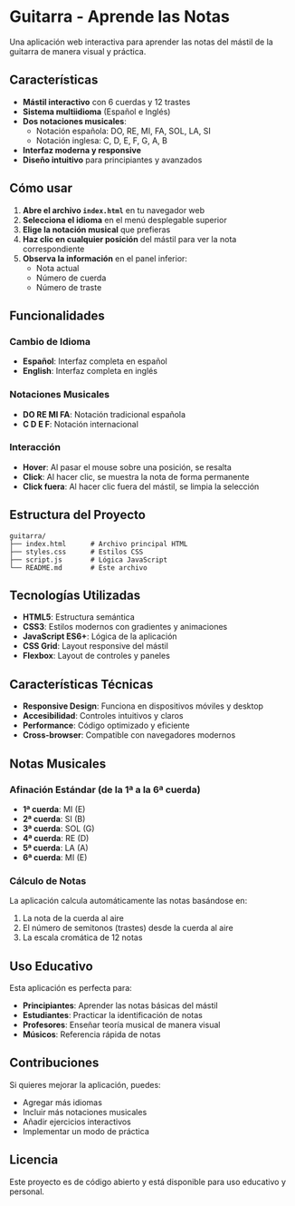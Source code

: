 # Guitarra - Aprende las Notas

Una aplicación web interactiva para aprender las notas del mástil de la guitarra de manera visual y práctica.

## Características

- **Mástil interactivo** con 6 cuerdas y 12 trastes
- **Sistema multiidioma** (Español e Inglés)
- **Dos notaciones musicales**:
  - Notación española: DO, RE, MI, FA, SOL, LA, SI
  - Notación inglesa: C, D, E, F, G, A, B
- **Interfaz moderna y responsive**
- **Diseño intuitivo** para principiantes y avanzados

## Cómo usar

1. **Abre el archivo `index.html`** en tu navegador web
2. **Selecciona el idioma** en el menú desplegable superior
3. **Elige la notación musical** que prefieras
4. **Haz clic en cualquier posición** del mástil para ver la nota correspondiente
5. **Observa la información** en el panel inferior:
   - Nota actual
   - Número de cuerda
   - Número de traste

## Funcionalidades

### Cambio de Idioma
- **Español**: Interfaz completa en español
- **English**: Interfaz completa en inglés

### Notaciones Musicales
- **DO RE MI FA**: Notación tradicional española
- **C D E F**: Notación internacional

### Interacción
- **Hover**: Al pasar el mouse sobre una posición, se resalta
- **Click**: Al hacer clic, se muestra la nota de forma permanente
- **Click fuera**: Al hacer clic fuera del mástil, se limpia la selección

## Estructura del Proyecto

```
guitarra/
├── index.html      # Archivo principal HTML
├── styles.css      # Estilos CSS
├── script.js       # Lógica JavaScript
└── README.md       # Este archivo
```

## Tecnologías Utilizadas

- **HTML5**: Estructura semántica
- **CSS3**: Estilos modernos con gradientes y animaciones
- **JavaScript ES6+**: Lógica de la aplicación
- **CSS Grid**: Layout responsive del mástil
- **Flexbox**: Layout de controles y paneles

## Características Técnicas

- **Responsive Design**: Funciona en dispositivos móviles y desktop
- **Accesibilidad**: Controles intuitivos y claros
- **Performance**: Código optimizado y eficiente
- **Cross-browser**: Compatible con navegadores modernos

## Notas Musicales

### Afinación Estándar (de la 1ª a la 6ª cuerda)
- **1ª cuerda**: MI (E)
- **2ª cuerda**: SI (B)
- **3ª cuerda**: SOL (G)
- **4ª cuerda**: RE (D)
- **5ª cuerda**: LA (A)
- **6ª cuerda**: MI (E)

### Cálculo de Notas
La aplicación calcula automáticamente las notas basándose en:
1. La nota de la cuerda al aire
2. El número de semitonos (trastes) desde la cuerda al aire
3. La escala cromática de 12 notas

## Uso Educativo

Esta aplicación es perfecta para:
- **Principiantes**: Aprender las notas básicas del mástil
- **Estudiantes**: Practicar la identificación de notas
- **Profesores**: Enseñar teoría musical de manera visual
- **Músicos**: Referencia rápida de notas

## Contribuciones

Si quieres mejorar la aplicación, puedes:
- Agregar más idiomas
- Incluir más notaciones musicales
- Añadir ejercicios interactivos
- Implementar un modo de práctica

## Licencia

Este proyecto es de código abierto y está disponible para uso educativo y personal.
